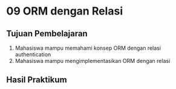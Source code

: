 # 09 ORM dengan Relasi

## Tujuan Pembelajaran

1. Mahasiswa mampu memahami konsep ORM dengan relasi authentication
2. Mahasiswa mampu mengimplementasikan ORM dengan relasi 

## Hasil Praktikum